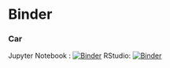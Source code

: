 # Binder

### Car
Jupyter Notebook : [![Binder](https://mybinder.org/badge_logo.svg)](https://mybinder.org/v2/gh/ml4economics/datavis/HEAD?labpath=car.iynb)
RStudio: [![Binder](http://mybinder.org/badge_logo.svg)](https://mybinder.org/v2/gh/ml4economics/datavis/rstudio/HEAD?urlpath=rstudio)
